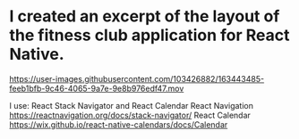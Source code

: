 # I created an excerpt of the layout of the fitness club application for React Native.

https://user-images.githubusercontent.com/103426882/163443485-feeb1bfb-9c46-4065-9a7e-9e8b976edf47.mov

I use: React Stack Navigator and React Calendar
React Navigation
https://reactnavigation.org/docs/stack-navigator/
React Calendar
https://wix.github.io/react-native-calendars/docs/Calendar
